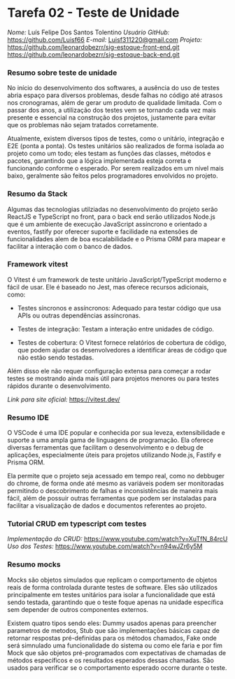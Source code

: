 # Tarefa 02 - Teste de Unidade

*Nome:* Luís Felipe Dos Santos Tolentino
*Usuário GitHub:* https://github.com/Luisf66
*E-mail:* Luisf311220@gmail.com
*Projeto:* https://github.com/leonardobezrr/sig-estoque-front-end.git
           https://github.com/leonardobezrr/sig-estoque-back-end.git



### Resumo sobre teste de unidade

No início do desenvolvimento dos softwares, a ausência do uso de testes abria espaço para diversos problemas, desde falhas no código até atrasos nos cronogramas, além de gerar um produto de qualidade limitada. Com o passar dos anos, a utilização dos testes vem se tornando cada vez mais presente e essencial na construção dos projetos, justamente para evitar que os problemas não sejam tratados corretamente.

Atualmente, existem diversos tipos de testes, como o unitário, integração e E2E (ponta a ponta). Os testes unitários são realizados de forma isolada ao projeto como um todo; eles testam as funções das classes, métodos e pacotes, garantindo que a lógica implementada esteja correta e funcionando conforme o esperado. Por serem realizados em um nível mais baixo, geralmente são feitos pelos programadores envolvidos no projeto.

### Resumo da Stack

Algumas das tecnologias utilziadas no desenvolvimento do projeto serão ReactJS e TypeScript no front, para o back end serão utilizados Node.js que é um ambiente de execução JavaScript assíncrono e orientado a eventos, fastify por oferecer suporte e facilidade na extensões de funcionalidades alem de boa escalabilidade e o Prisma ORM para mapear e facilitar a interação com o banco de dados.


### Framework vitest

O Vitest é um framework de teste unitário JavaScript/TypeScript moderno e fácil de usar. Ele é baseado no Jest, mas oferece recursos adicionais, como: 

* Testes síncronos e assíncronos: Adequado para testar código que usa APIs ou outras dependências assíncronas. 

* Testes de integração: Testam a interação entre unidades de código. 

* Testes de cobertura: O Vitest fornece relatórios de cobertura de código, que podem ajudar os desenvolvedores a identificar áreas de código que não estão sendo testadas. 

Além disso ele não requer configuração extensa para começar a rodar testes se mostrando ainda mais útil para projetos menores ou para testes rápidos durante o desenvolvimento.

*Link para site oficial:* https://vitest.dev/

### Resumo IDE

O VSCode é uma IDE popular e conhecida por sua leveza, extensibilidade e suporte a uma ampla gama de linguagens de programação. Ela oferece diversas ferramentas que facilitam o desenvolvimento e o debug de aplicações, especialmente úteis para projetos utilizando Node.js, Fastify e Prisma ORM.

Ela permite que o projeto seja acessado em tempo real, como no debbuger do chrome, de forma onde até mesmo as variáveis podem ser monitoradas permitindo o descobrimento de falhas e inconsistências de maneira mais fácil, além de possuir outras ferramentas que podem ser instaladas para facilitar a visualização de dados e documentos referentes ao projeto.

### Tutorial CRUD em typescript com testes

*Implementação do CRUD:* https://www.youtube.com/watch?v=XuTfN_84rcU
*Uso dos Testes:* https://www.youtube.com/watch?v=n94wJZr6y5M

### Resumo mocks

Mocks são objetos simulados que replicam o comportamento de objetos reais de forma controlada durante testes de software. Eles são utilizados principalmente em testes unitários para isolar a funcionalidade que está sendo testada, garantindo que o teste foque apenas na unidade específica sem depender de outros componentes externos.

Existem quatro tipos sendo eles: Dummy usados apenas para preencher parametros de metodos, Stub que são implementações básicas capaz de retornar respostas pré-definidas para os métodos chamados, Fake onde será simnulado uma funcionalidade do sistema ou como ele faria e por fim Mock que são objetos pré-programados com expectativas de chamadas de métodos específicos e os resultados esperados dessas chamadas. São usados para verificar se o comportamento esperado ocorre durante o teste.